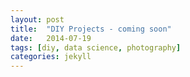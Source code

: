 ```yaml
---
layout: post
title:  "DIY Projects - coming soon"
date:   2014-07-19
tags: [diy, data science, photography]
categories: jekyll
---
```



